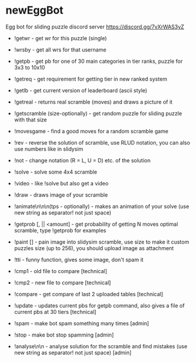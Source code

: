 # newEggBot
Egg bot for sliding puzzle discord server
https://discord.gg/7vXrWAS3yZ

- !getwr <NxM> - get wr for this puzzle (single)
- !wrsby <username> - get all wrs for that username

- !getpb <user> <puzzle> - get pb for one of 30 main categories in tier ranks, puzzle for 3x3 to 10x10
- !getreq <tier> <puzzle> - get requirement for getting tier in new ranked system
- !getlb - get current version of leaderboard (ascii style)

- !getreal - returns real scramble (moves) and draws a picture of it
- !getscramble (size-optionally) - get random puzzle for sliding puzzle with that size
- !movesgame - find a good moves for a random scramble game

- !rev <solution> - reverse the solution of scramble, use RLUD notation, you can also use numbers like in slidysim
- !not <solution> - change notation (R = L, U = D) etc. of the solution

- !solve <scramble> - solve some 4x4 scramble
- !video <scramble> - like !solve but also get a video
- !draw <scrambles> - draws image of your scramble
- !animate\n<scramble>\n<solution>\n(tps - optionally) - makes an animation of your solve (use new string as separator! not just space)

- !getprob <puzzle> <moves> [<moves>, <amount> || <amount] - get probability of getting N moves optimal scramble, type !getprob for examples
- !paint [<size>] - pain image into slidysim scramble, use size to  make it custom puzzles size (up to 256), you should upload image as attachment 
- !tti <text> - funny function, gives some image, don't spam it

- !cmp1 <file> - old file to compare [technical]
- !cmp2 <file> - new file to compare [technical]
- !compare - get compare of last 2 uploaded tables [technical]
- !update - updates current pbs for getpb command, also gives a file of current pbs at 30 tiers  [technical]

- !spam <something> - make bot spam something many times [admin]
- !stop - make bot stop spamming [admin]
- !analyse\n<scramble>\n<solution>  - analyse solution for the scramble and find mistakes (use new string as separator! not just space) [admin]

